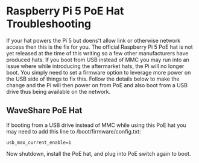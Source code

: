 # Raspberry Pi 5 PoE Hat Troubleshooting

If your hat powers the Pi 5 but doens't allow link or otherwise network access then this is the fix for you. The official Raspberry Pi 5 PoE hat is not yet released at the time of this writing so a few other manufacturers have produced hats. If you boot from USB instead of MMC you may run into an issue where while introducing the aftermarket hats, the Pi will no longer boot. You simply need to set a firmware option to leverage more power on the USB side of things to fix this. Follow the details below to make the change and the Pi will then power on from PoE and also boot from a USB drive thus being available on the network.

## WaveShare PoE Hat

If booting from a USB drive instead of MMC while using this PoE hat you may need to add this line to /boot/firmware/config.txt:

```
usb_max_current_enable=1
```

Now shutdown, install the PoE hat, and plug into PoE switch again to boot. 
